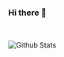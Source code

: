 ### Hi there 👋

<!-- 
[📑 PersonalPage](https://preinboth.github.io/)
-->

<br>

![Github Stats](https://github-readme-stats.vercel.app/api?username=preinboth&show_icons=truetheme=merko&count_private=true&theme=dark&custom_title=Stats)

<!--
**preinboth/preinboth** is a ✨ _special_ ✨ repository because its `README.md` (this file) appears on your GitHub profile.

Here are some ideas to get you started:

- 🔭 I’m currently working on ...
- 🌱 I’m currently learning ...
- 👯 I’m looking to collaborate on ...
- 🤔 I’m looking for help with ...
- 💬 Ask me about ...
- 📫 How to reach me: ...
- 😄 Pronouns: ...
- ⚡ Fun fact: ...
-->
